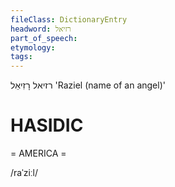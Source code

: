 ```yaml
---
fileClass: DictionaryEntry
headword: רזיאל
part_of_speech: 
etymology: 
tags: 
---
```

רזיאל
רָזִיאֵל
'Raziel (name of an angel)'

HASIDIC
=======
= AMERICA = 

/raˈziːl/